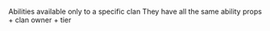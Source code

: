 Abilities available only to a specific clan
They have all the same ability props + clan owner + tier